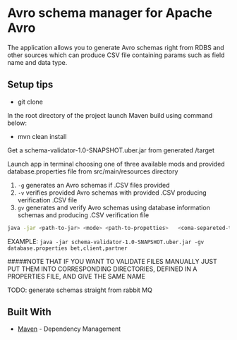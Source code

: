 # Avro schema manager for Apache Avro

The application allows you to generate Avro schemas right from RDBS 
and other sources which can produce CSV file containing params such as field name and data type.  

## Setup tips

- git clone <repository-link>

In the root directory of the project launch Maven build using command below:

- mvn clean install

Get a schema-validator-1.0-SNAPSHOT.uber.jar from generated /target 

Launch app in terminal choosing one of three available mods and provided database.properties file from src/main/resources directory
1) `-g` generates an Avro schemas if .CSV files provided 
2) `-v` verifies provided Avro schemas with provided .CSV producing verification .CSV file 
3) `gv` generates and verify Avro schemas using database information schemas and producing .CSV verification file  

```sh
java -jar <path-to-jar> <mode> <path-to-propetties>   <coma-separeted-tables-to-genegate-of-verify> - optional field (could be defined in properties)
```

EXAMPLE:  `java -jar schema-validator-1.0-SNAPSHOT.uber.jar -gv database.properties bet,client,partner`

#####NOTE THAT IF YOU WANT TO VALIDATE FILES MANUALLY JUST PUT THEM INTO CORRESPONDING DIRECTORIES, DEFINED IN A PROPERTIES FILE, AND GIVE THE SAME NAME

 
TODO: generate schemas straight from rabbit MQ
## Built With
* [Maven](https://maven.apache.org/) - Dependency Management

